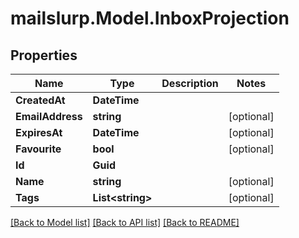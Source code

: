 # mailslurp.Model.InboxProjection
## Properties

Name | Type | Description | Notes
------------ | ------------- | ------------- | -------------
**CreatedAt** | **DateTime** |  | 
**EmailAddress** | **string** |  | [optional] 
**ExpiresAt** | **DateTime** |  | [optional] 
**Favourite** | **bool** |  | [optional] 
**Id** | **Guid** |  | 
**Name** | **string** |  | [optional] 
**Tags** | **List&lt;string&gt;** |  | [optional] 

[[Back to Model list]](../README.md#documentation-for-models) [[Back to API list]](../README.md#documentation-for-api-endpoints) [[Back to README]](../README.md)

